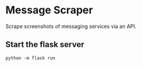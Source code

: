 # Message Scraper
Scrape screenshots of messaging services via an API.

## Start the flask server
```python -m flask run```